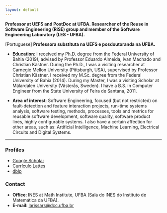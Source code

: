 ```yaml
---
layout: default
---
```


<!-- [Link to another page](./another-page.html). -->
**Professor at UEFS and PostDoc at UFBA. Researcher of the Reuse in Software Engineering (RiSE) group and member of the Software Engineering Laboratory (LES - UFBA).**

[Portuguese] **Professora substituta na UEFS e posdoutoranda na UFBA.**

* **Education**: I received my Ph.D. degree from the Federal University of Bahia (2019), advised by Professor Eduardo Almeida, Ivan Machado and Christian Kästner. During the Ph.D., I was a visiting researcher at Carnegie Mellon University (Pittsburgh, USA), supervised by Professor Christian Kästner.
I received my M.Sc. degree from the Federal University of Bahia (2014). During my Master, I was a visiting Scholar at Mälardalen University (Västerås, Sweden). I have a B.S. in Computer Engineer from the State University of Feira de Santana, 2011.


* **Area of ​​interest**: Software Engineering, focused (but not restricted) on fault-detection and feature interaction projects, run-time systems analysis, software testing, methods, processes, tools and metrics for reusable software development, software quality, software product lines, highly configurable systems. I also have a certain affection for other areas, such as: Artificial Intelligence, Machine Learning, Electrical Circuits and Digital Systems.


* * *


### Profiles

- [Google Scholar](https://scholar.google.com.br/citations?user=Ut6HiuAAAAAJ&hl=pt-BR)
- [Currículo Lattes](http://lattes.cnpq.br/5750570352089990)
- [dblp](https://dblp.uni-trier.de/pers/hd/s/Soares:Larissa_Rocha)

### Contact

- **Office**: INES at Math Institute, UFBA (Sala do INES do Instituto de Matemática da UFBA).
- **E-mail**: larissars@dcc.ufba.br
